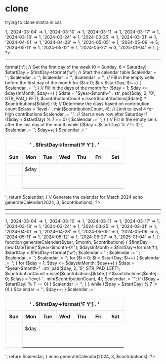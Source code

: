 # clone
trying to clone mintra in css

<?php
// Sample contribution data (dates with contributions)
$contributions = [
    '2024-03-03' => 1,
    '2024-03-04' => 1,
    '2024-03-10' => 1,
    '2024-03-11' => 1,
    '2024-03-17' => 1,
    '2024-03-18' => 1,
    '2024-03-24' => 1,
    '2024-03-25' => 1,
    '2024-03-31' => 1,
    '2024-04-01' => 1,
    '2024-04-28' => 1,
    '2024-05-05' => 1,
    '2024-05-06' => 5,
    '2024-05-11' => 1,
    '2024-05-12' => 1,
    '2024-05-27' => 3,
    '2025-01-04' => 1,
];
?>
--------------------------------------------------
<?php
function generateCalendar($year, $month, $contributions) {
    // Get the first day of the month and the number of days in the month
    $firstDay = new DateTime("$year-$month-01");
    $daysInMonth = $firstDay->format('t');
    
    // Get the first day of the week (0 = Sunday, 6 = Saturday)
    $startDay = $firstDay->format('w');
    
    // Start the calendar table
    $calendar = '<table class="contribution-calendar">';
    $calendar .= '<thead><tr><th colspan="7">' . $firstDay->format('F Y') . '</th></tr>';
    $calendar .= '<tr><th>Sun</th><th>Mon</th><th>Tue</th><th>Wed</th><th>Thu</th><th>Fri</th><th>Sat</th></tr></thead>';
    $calendar .= '<tbody><tr>';
    
    // Fill in the empty cells before the first day of the month
    for ($i = 0; $i < $startDay; $i++) {
        $calendar .= '<td></td>';
    }
    
    // Fill in the days of the month
    for ($day = 1; $day <= $daysInMonth; $day++) {
        $date = "$year-$month-" . str_pad($day, 2, '0', STR_PAD_LEFT);
        $contributionCount = isset($contributions[$date]) ? $contributions[$date] : 0;
        
        // Determine the class based on contribution count
        $class = 'level-' . min($contributionCount, 4); // Limit to level 4 for high contributions
        
        $calendar .= "<td class='$class' title='$contributionCount contributions on $date'>$day</td>";
        
        // Start a new row after Saturday
        if (($day + $startDay) % 7 == 0) {
            $calendar .= '</tr><tr>';
        }
    }
    
    // Fill in the empty cells after the last day of the month
    while (($day + $startDay) % 7 != 0) {
        $calendar .= '<td></td>';
        $day++;
    }
    
    $calendar .= '</tr></tbody></table>';
    return $calendar;
}

// Generate the calendar for March 2024
echo generateCalendar(2024, 3, $contributions);
?>

-------------------------------------------------------
<style>
    .contribution-calendar {
        border-collapse: collapse;
        width: 100%;
        margin: 20px 0;
    }
    .contribution-calendar th, .contribution-calendar td {
        border: 1px solid #ddd;
        width: 14.28%; /* 100% / 7 days */
        height: 40px;
        text-align: center;
    }
    .level-0 {
        background-color: #f0f0f0; /* No contributions */
    }
    .level-1 {
        background-color: #c6e48b; /* Low contributions */
    }
    .level-2 {
        background-color: #7bc96f; /* Medium-low contributions */
    }
    .level-3 {
        background-color: #239a3b; /* Medium-high contributions */
    }
    .level-4 {
        background-color: #196127; /* High contributions */
    }
</style>
------------------------------------------------------------------
<!DOCTYPE html>
<html lang="en">
<head>
    <meta charset="UTF-8">
    <meta name="viewport" content="width=device-width, initial-scale=1.0">
    <title>Contribution Calendar</title>
    <style>
        .contribution-calendar {
            border-collapse: collapse;
            width: 100%;
            margin: 20px 0;
        }
        .contribution-calendar th, .contribution-calendar td {
            border: 1px solid #ddd;
            width: 14.28%; /* 100% / 7 days */
            height: 40px;
            text-align: center;
        }
        .level-0 {
            background-color: #f0f0f0; /* No contributions */
        }
        .level-1 {
            background-color: #c6e48b; /* Low contributions */
        }
        .level-2 {
            background-color: #7bc96f; /* Medium-low contributions */
        }
        .level-3 {
            background-color: #239a3b; /* Medium-high contributions */
        }
        .level-4 {
            background-color: #196127; /* High contributions */
        }
    </style>
</head>
<body>

<?php
// Sample contribution data (dates with contributions)
$contributions = [
    '2024-03-03' => 1,
    '2024-03-04' => 1,
    '2024-03-10' => 1,
    '2024-03-11' => 1,
    '2024-03-17' => 1,
    '2024-03-18' => 1,
    '2024-03-24' => 1,
    '2024-03-25' => 1,
    '2024-03-31' => 1,
    '2024-04-01' => 1,
    '2024-04-28' => 1,
    '2024-05-05' => 1,
    '2024-05-06' => 5,
    '2024-05-11' => 1,
    '2024-05-12' => 1,
    '2024-05-27' => 3,
    '2025-01-04' => 1,
];

function generateCalendar($year, $month, $contributions) {
    $firstDay = new DateTime("$year-$month-01");
    $daysInMonth = $firstDay->format('t');
    $startDay = $firstDay->format('w');
    
    $calendar = '<table class="contribution-calendar">';
    $calendar .= '<thead><tr><th colspan="7">' . $firstDay->format('F Y') . '</th></tr>';
    $calendar .= '<tr><th>Sun</th><th>Mon</th><th>Tue</th><th>Wed</th><th>Thu</th><th>Fri</th><th>Sat</th></tr></thead>';
    $calendar .= '<tbody><tr>';
    
    for ($i = 0; $i < $startDay; $i++) {
        $calendar .= '<td></td>';
    }
    
    for ($day = 1; $day <= $daysInMonth; $day++) {
        $date = "$year-$month-" . str_pad($day, 2, '0', STR_PAD_LEFT);
        $contributionCount = isset($contributions[$date]) ? $contributions[$date] : 0;
        $class = 'level-' . min($contributionCount, 4);
        
        $calendar .= "<td class='$class' title='$contributionCount contributions on $date'>$day</td>";
        
        if (($day + $startDay) % 7 == 0) {
            $calendar .= '</tr><tr>';
        }
    }
    
    while (($day + $startDay) % 7 != 0) {
        $calendar .= '<td></td>';
        $day++;
    }
    
    $calendar .= '</tr></tbody></table>';
    return $calendar;
}

echo generateCalendar(2024, 3, $contributions);
?>

</body>
</html>
